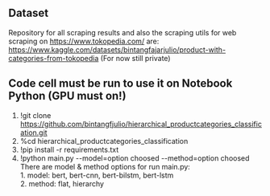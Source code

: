 ## Dataset
Repository for all scraping results and also the scraping utils for web scraping on https://www.tokopedia.com/ are:<br />https://www.kaggle.com/datasets/bintangfajarjulio/product-with-categories-from-tokopedia (For now still private)
## Code cell must be run to use it on Notebook Python (GPU must on!)
1. !git clone https://github.com/bintangfjulio/hierarchical_productcategories_classification.git
2. %cd hierarchical_productcategories_classification
3. !pip install -r requirements.txt
4. !python main.py --model=option choosed --method=option choosed
</br>There are model & method options for run main.py:</br>1. model: bert, bert-cnn, bert-bilstm, bert-lstm</br>2. method: flat, hierarchy
